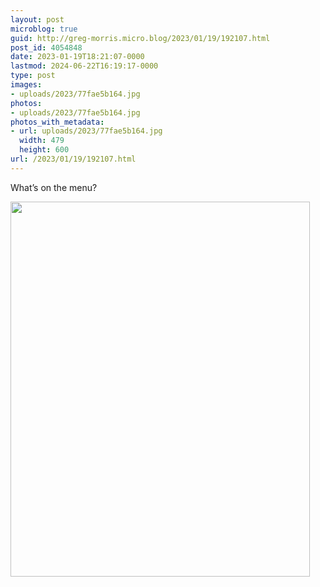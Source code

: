 ```yaml
---
layout: post
microblog: true
guid: http://greg-morris.micro.blog/2023/01/19/192107.html
post_id: 4054848
date: 2023-01-19T18:21:07-0000
lastmod: 2024-06-22T16:19:17-0000
type: post
images:
- uploads/2023/77fae5b164.jpg
photos:
- uploads/2023/77fae5b164.jpg
photos_with_metadata:
- url: uploads/2023/77fae5b164.jpg
  width: 479
  height: 600
url: /2023/01/19/192107.html
---
```

What’s on the menu?

<img src="uploads/2023/77fae5b164.jpg" width="479" height="600" alt="">
